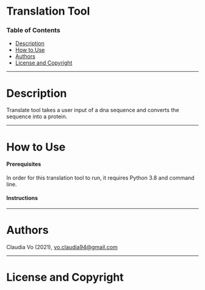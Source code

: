 # Translation Tool

### Table of Contents
- [Description](#description)
- [How to Use](#how-to-use)
- [Authors](#authors)
- [License and Copyright](#license-and-copyright)

---

# Description 
Translate tool takes a user input of a dna sequence and converts the sequence into a protein. 


---

# How to Use

#### Prerequisites
In order for this translation tool to run, it requires Python 3.8 and command line.


#### Instructions

---

# Authors
Claudia Vo (2021), vo.claudia94@gmail.com

---

# License and Copyright
